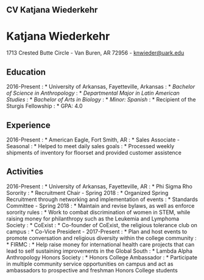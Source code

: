 ## CV Katjana Wiederkehr

**Katjana Wiederkehr**
====================== 

1713 Crested Butte Circle - Van Buren, AR 72956 - knwieder@uark.edu

**Education**
-------------

2016-Present
:  * University of Arkansas, Fayetteville, Arkansas
:    * *Bachelor of Science in Anthropology*
:	* *Departmental Major in Latin American Studies*
:    * *Bachelor of Arts in Biology*
:    * *Minor: Spanish*
:    * Recipient of the Sturgis Fellowship
:    * GPA: 4.0

**Experience**
--------------

2016-Present
:  * American Eagle, Fort Smith, AR
:    * Sales Associate - Seasonal
:      * Helped to meet daily sales goals
:      * Processed weekly shipments of inventory for floorset and provided customer assistence

**Activities**
--------------

2016-Present
: * University of Arkansas, Fayetteville, AR
:   * Phi Sigma Rho Sorority
:     * Recruitment Chair - Spring 2018
:       * Organized Spring Recruitment through networking and implementation of events
:     * Standards Committee - Spring 2018
:       * Maintain and revise bylaws, as well as enforce sorority rules
:     * Work to combat discrimination of women in STEM, while raising money for philanthropy such as the Leukemia and Lymphoma Society
:   * CoExist
:     * Co-founder of CoExist, the religious tolerance club on campus
:     * Co-Vice President - 2017-Present
:     * Plan and host events to promote conversation and religious diversity within the college community
:   * FIRMC
:     * Help raise money for international health care projects that can lead to self sustaining improvements in the Global South
:   * Lambda Alpha Anthropology Honors Society
:   * Honors College Ambassador 
:     * Participate in multiple community service opportunities on campus and act as ambassadors to prospective and freshman Honors College students 
